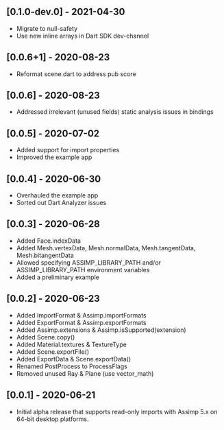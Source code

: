 ## [0.1.0-dev.0] - 2021-04-30

* Migrate to null-safety
* Use new inline arrays in Dart SDK dev-channel

## [0.0.6+1] - 2020-08-23

* Reformat scene.dart to address pub score

## [0.0.6] - 2020-08-23

* Addressed irrelevant (unused fields) static analysis issues in bindings

## [0.0.5] - 2020-07-02

* Added support for import properties
* Improved the example app

## [0.0.4] - 2020-06-30

* Overhauled the example app
* Sorted out Dart Analyzer issues

## [0.0.3] - 2020-06-28

* Added Face.indexData
* Added Mesh.vertexData, Mesh.normalData, Mesh.tangentData, Mesh.bitangentData
* Allowed specifying ASSIMP_LIBRARY_PATH and/or ASSIMP_LIBRARY_PATH environment
  variables
* Added a preliminary example

## [0.0.2] - 2020-06-23

* Added ImportFormat & Assimp.importFormats
* Added ExportFormat & Assimp.exportFormats
* Added Assimp.extensions & Assimp.isSupported(extension)
* Added Scene.copy()
* Added Material.textures & TextureType
* Added Scene.exportFile()
* Added ExportData & Scene.exportData()
* Renamed PostProcess to ProcessFlags
* Removed unused Ray & Plane (use vector_math)

## [0.0.1] - 2020-06-21

* Initial alpha release that supports read-only imports with Assimp 5.x
  on 64-bit desktop platforms.
